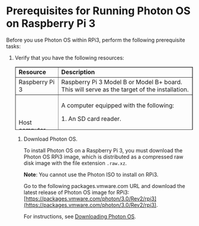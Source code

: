 # Prerequisites for Running Photon OS on Raspberry Pi 3

Before you use Photon OS within RPi3, perform the following prerequisite tasks:

1. Verify that you have the following resources:

	<table style="height: 170px;" border="1" width="157" cellspacing="0" cellpadding="10">
	<tbody>
	<tr>
	<td><b>Resource</b></td>
	<td><b>Description</b></td>
	</tr>
	<tr>
	<td>Raspberry Pi 3</td>
	<td>Raspberry Pi 3 Model B or Model B+ board. This will serve as the target of the installation.</td>
	</tr>
	<tr>
	<td>Host computer</td>
	<td> <p>A computer equipped with the following:</p> 
<p>1.  An SD card reader. 
<p>2. Software utilities to flash an image onto an SD-card (details and instructions provided below).</td>
	</tr>
	<tr>
	<td>Distribution File</td>
	<td>Photon OS RPi3 image downloaded from <a href="https://packages.vmware.com/photon/3.0/Rev2/rpi3/photon-rpi3-3.0-9355405.tar.xz">photon-rpi3-3.0-9355405.tar.xz</a> <br>
<p><b>Note</b>: Photon OS RPi3 image is available only from Photon 3.0 onwards.</td>
	</tr>
	</tbody>
	</table>

1. Download Photon OS. 

    To install Photon OS on a Raspberry Pi 3, you must download the Photon OS RPi3 image, which is distributed as a compressed raw disk image with the file extension `.raw.xz`. 
    
    **Note**: You cannot use the Photon ISO to install on RPi3. 
    
    Go to the following packages.vmware.com URL and download the latest release of Photon OS image for RPi3: [https://packages.vmware.com/photon/3.0/Rev2/rpi3](https://packages.vmware.com/photon/3.0/Rev2/rpi3).
    
    For instructions, see [Downloading Photon OS](Downloading-Photon-OS.md).
